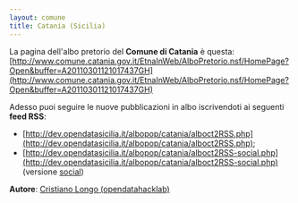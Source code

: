 ```yaml
---
layout: comune
title: Catania (Sicilia)
---
```


La pagina dell'albo pretorio del **Comune di Catania** è questa: 
[http://www.comune.catania.gov.it/EtnaInWeb/AlboPretorio.nsf/HomePage?Open&buffer=A20110301121017437GH](http://www.comune.catania.gov.it/EtnaInWeb/AlboPretorio.nsf/HomePage?Open&buffer=A20110301121017437GH)

Adesso puoi seguire le nuove pubblicazioni in albo iscrivendoti ai seguenti **feed RSS**: 

* [http://dev.opendatasicilia.it/albopop/catania/alboct2RSS.php](http://dev.opendatasicilia.it/albopop/catania/alboct2RSS.php);
* [http://dev.opendatasicilia.it/albopop/catania/alboct2RSS-social.php](http://dev.opendatasicilia.it/albopop/catania/alboct2RSS-social.php) (versione [social](https://github.com/aborruso/albo-pop/wiki/Albi-POP-Social))

**Autore**: [Cristiano Longo (opendatahacklab)](http://opendatahacklab.org)
